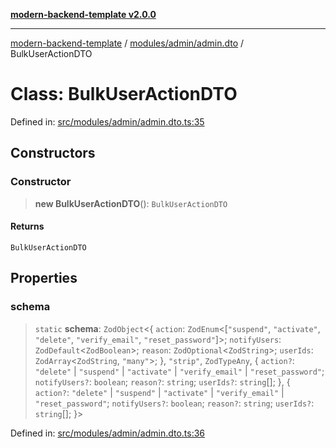 [**modern-backend-template v2.0.0**](../../../../README.md)

***

[modern-backend-template](../../../../modules.md) / [modules/admin/admin.dto](../README.md) / BulkUserActionDTO

# Class: BulkUserActionDTO

Defined in: [src/modules/admin/admin.dto.ts:35](https://github.com/maemreyo/saas-4cus-nodejs/blob/1a77de11cd6eaefe66c31c7f5de281673fc25ce5/src/modules/admin/admin.dto.ts#L35)

## Constructors

### Constructor

> **new BulkUserActionDTO**(): `BulkUserActionDTO`

#### Returns

`BulkUserActionDTO`

## Properties

### schema

> `static` **schema**: `ZodObject`\<\{ `action`: `ZodEnum`\<\[`"suspend"`, `"activate"`, `"delete"`, `"verify_email"`, `"reset_password"`\]\>; `notifyUsers`: `ZodDefault`\<`ZodBoolean`\>; `reason`: `ZodOptional`\<`ZodString`\>; `userIds`: `ZodArray`\<`ZodString`, `"many"`\>; \}, `"strip"`, `ZodTypeAny`, \{ `action?`: `"delete"` \| `"suspend"` \| `"activate"` \| `"verify_email"` \| `"reset_password"`; `notifyUsers?`: `boolean`; `reason?`: `string`; `userIds?`: `string`[]; \}, \{ `action?`: `"delete"` \| `"suspend"` \| `"activate"` \| `"verify_email"` \| `"reset_password"`; `notifyUsers?`: `boolean`; `reason?`: `string`; `userIds?`: `string`[]; \}\>

Defined in: [src/modules/admin/admin.dto.ts:36](https://github.com/maemreyo/saas-4cus-nodejs/blob/1a77de11cd6eaefe66c31c7f5de281673fc25ce5/src/modules/admin/admin.dto.ts#L36)
